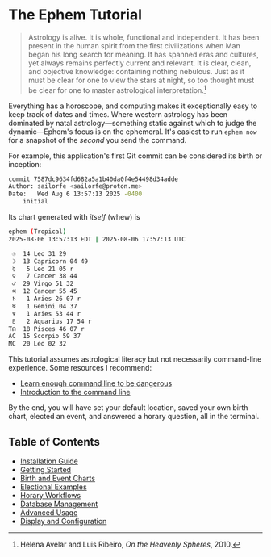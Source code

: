 # The Ephem Tutorial

> Astrology is alive. It is whole, functional and independent.
> It has been present in the human spirit from the first civilizations
> when Man began his long search for meaning.
> It has spanned eras and cultures,
> yet always remains perfectly current and relevant.
> It is clear, clean, and objective knowledge: containing nothing nebulous.
> Just as it must be clear for one to view the stars at night,
> so too thought must be clear for one to master astrological interpretation.[^1]

Everything has a horoscope, and computing makes it exceptionally easy to keep track of dates and times. Where western astrology has been dominated by natal astrology—something static against which to judge the dynamic—Ephem's focus is on the ephemeral. It's easiest to run `ephem now` for a snapshot of the *second* you send the command.

For example, this application's first Git commit can be considered its birth or inception:

```sh
commit 7587dc9634fd682a5a1b40da0f4e54498d34adde
Author: sailorfe <sailorfe@proton.me>
Date:   Wed Aug 6 13:57:13 2025 -0400
    initial
```

Its chart generated with *itself* (whew) is

```sh
ephem (Tropical)
2025-08-06 13:57:13 EDT | 2025-08-06 17:57:13 UTC

 ☉  14 Leo 31 29
 ☽  13 Capricorn 04 49
 ☿   5 Leo 21 05 r
 ♀   7 Cancer 38 44
 ♂  29 Virgo 51 32
 ♃  12 Cancer 55 45
 ♄   1 Aries 26 07 r
 ♅   1 Gemini 04 37
 ♆   1 Aries 53 44 r
 ♇   2 Aquarius 17 54 r
T☊  18 Pisces 46 07 r
AC  15 Scorpio 59 37
MC  20 Leo 02 32
```


This tutorial assumes astrological literacy but not necessarily command-line experience. Some resources I recommend:

- [Learn enough command line to be dangerous](https://www.learnenough.com/command-line-tutorial/basics)
- [Introduction to the command line](https://tutorials.codebar.io/command-line/introduction/tutorial.html)

By the end, you will have set your default location, saved your own birth chart, elected an event, and answered a horary question, all in the terminal.

## Table of Contents

- [Installation Guide](./05-installation.md)
- [Getting Started](./10-getting-started.md)
- [Birth and Event Charts](./20-birth-event-charts.md)
- [Electional Examples](./30-electional-examples.md)
- [Horary Workflows](./40-horary-workflows.md)
- [Database Management](./50-database-management.md)
- [Advanced Usage](./60-advanced-usage.md)
- [Display and Configuration](./70-display-config.md)

[^1]: Helena Avelar and Luis Ribeiro, *On the Heavenly Spheres*, 2010.
